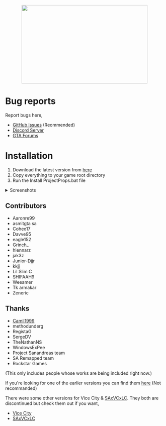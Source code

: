 
<p align="center">
  <img width="400" height="250" src="https://i.ibb.co/xHsMTYZ/Project-Props.png">
</p>

# Bug reports
Report bugs here, 
- [GitHub Issues](https://github.com/user-grinch/Project-Props/issues) (Reommended)
- [Discord Server](https://discord.com/invite/ZzW7kmf)
- [GTA Forums](https://gtaforums.com/topic/885393-project-props/)

# Installation
1. Download the latest version from [here](https://github.com/user-grinch/Project-Props/) 
2. Copy everything to your game root directory
3. Run the Install ProjectProps.bat file

<details>
  <summary>Screenshots</summary>
<img src="https://i.ibb.co/23xrgGy/gallery22.jpg">
<img src="https://i.ibb.co/cLLKHQc/gallery26.jpg">
<img src="https://i.ibb.co/hDCBpKd/gallery53.jpg">
<img src="https://i.ibb.co/swx3N0B/gallery38.jpg">
<img src="https://i.ibb.co/S67s0r0/gallery34.jpg">
  <br/>
More images are <a href="https://ibb.co/album/dPJ7dv">here</a>
</details>

## Contributors
- Aaronre99
- asmitgta sa
- Cohex17
- Davve95
- eagle152
- Grinch_
- hlennarz
- jak3z
- Junior-Djjr
- kkjj
- Lil Slim C
- SHIFAAH9
- Weeamer
- Tk armakar
- Zeneric

## Thanks
- [Camil1999](https://camil1999mods-eng.blogspot.com/2015/08/relsa-tossed-shoes.html)
- methodunderg
- RegistaG
- SergeDV 
- TheNathanNS
- WindowsExPee
- Project Sanandreas team
- SA Remapped team
- Rockstar Games

(This only includes people whose works are being included right now.)


If you're looking for one of the earlier versions you can find them [here](https://www.moddb.com/mods/gta-sa-project-props#:~:text=Project%20Props%20is%20a%20mod,map%20details%20by%20adding%20objects.) (Not recommanded)

There were some other versions for Vice City & [SAxVCxLC](https://gtaforums.com/topic/813938-saxvcxlc-vc-and-lc-in-san-andreas/). They both are discontinued but check them out if you want,
- [Vice City](https://www.gtainside.com/en/sanandreas/maps/107063-project-props-all-in-one-updated/)
- [SAxVCxLC](https://www.gtainside.com/en/sanandreas/mods/115384-saxvcxlc-vc-project-props)

